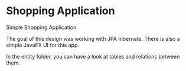 # Shopping Application
Simple Shopping Application

The goal of this design was working with JPA hibernate. There is also a simple JavaFX UI for this app.

In the entity folder, you can have a look at tables and relations between them.
